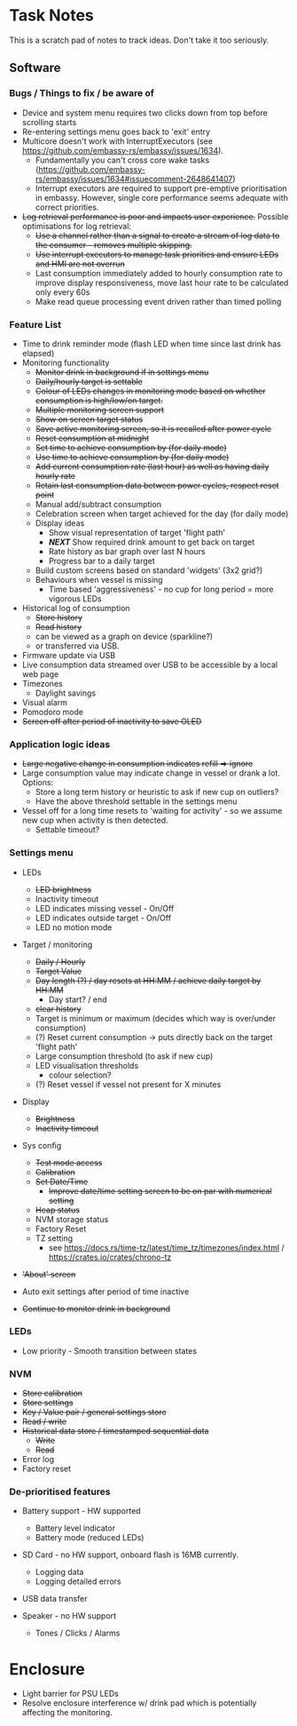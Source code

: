 # Task Notes

This is a scratch pad of notes to track ideas. Don't take it too seriously.

## Software

### Bugs / Things to fix / be aware of

* Device and system menu requires two clicks down from top before scrolling starts
* Re-entering settings menu goes back to 'exit' entry
* Multicore doesn't work with InterruptExecutors (see https://github.com/embassy-rs/embassy/issues/1634).
    * Fundamentally you can't cross core wake
      tasks (https://github.com/embassy-rs/embassy/issues/1634#issuecomment-2648641407)
    * Interrupt executors are required to support pre-emptive prioritisation in embassy. However, single core
      performance seems adequate with correct priorities.
* ~~Log retrieval performance is poor and impacts user experience.~~ Possible optimisations for log
  retrieval:
    * ~~Use a channel rather than a signal to create a stream of log data to the consumer - removes multiple skipping.~~
    * ~~Use interrupt executors to manage task priorities and ensure LEDs and HMI are not overrun~~
    * Last consumption immediately added to hourly consumption rate to improve display responsiveness, move last hour
      rate to be calculated only every 60s
    * Make read queue processing event driven rather than timed polling

### Feature List

* Time to drink reminder mode (flash LED when time since last drink has elapsed)
* Monitoring functionality
    * ~~Monitor drink in background if in settings menu~~
    * ~~Daily/hourly target is settable~~
    * ~~Colour of LEDs changes in monitoring mode based on whether consumption is high/low/on target.~~
    * ~~Multiple monitoring screen support~~
    * ~~Show on screen target status~~
    * ~~Save active monitoring screen, so it is recalled after power cycle~~
    * ~~Reset consumption at midnight~~
    * ~~Set time to achieve consumption by (for daily mode)~~
    * ~~Use time to achieve consumption by (for daily mode)~~
    * ~~Add current consumption rate (last hour) as well as having daily hourly rate~~
    * ~~Retain last consumption data between power cycles, respect reset point~~
    * Manual add/subtract consumption
    * Celebration screen when target achieved for the day (for daily mode)
    * Display ideas
        * Show visual representation of target 'flight path'
        * ***NEXT*** Show required drink amount to get back on target
        * Rate history as bar graph over last N hours
        * Progress bar to a daily target
    * Build custom screens based on standard 'widgets' (3x2 grid?)
    * Behaviours when vessel is missing
        * Time based 'aggressiveness' - no cup for long period = more vigorous LEDs
* Historical log of consumption
    * ~~Store history~~
    * ~~Read history~~
    * can be viewed as a graph on device (sparkline?)
    * or transferred via USB.
* Firmware update via USB
* Live consumption data streamed over USB to be accessible by a local web page
* Timezones
    * Daylight savings
* Visual alarm
* Pomodoro mode
* ~~Screen off after period of inactivity to save OLED~~

### Application logic ideas

* ~~Large negative change in consumption indicates refill => ignore~~
* Large consumption value may indicate change in vessel or drank a lot. Options:
    * Store a long term history or heuristic to ask if new cup on outliers?
    * Have the above threshold settable in the settings menu
* Vessel off for a long time resets to 'waiting for activity' - so we assume new cup when activity is then detected.
    * Settable timeout?

### Settings menu

* LEDs
    * ~~LED brightness~~
    * Inactivity timeout
    * LED indicates missing vessel - On/Off
    * LED indicates outside target - On/Off
    * LED no motion mode
* Target / monitoring
    * ~~Daily / Hourly~~
    * ~~Target Value~~
    * ~~Day length (?) / day resets at HH:MM / achieve daily target by HH:MM~~
        * Day start? / end
    * ~~clear history~~
    * Target is minimum or maximum (decides which way is over/under consumption)
    * (?) Reset current consumption -> puts directly back on the target 'flight path'
    * Large consumption threshold (to ask if new cup)
    * LED visualisation thresholds
        * colour selection?
    * (?) Reset vessel if vessel not present for X minutes
* Display
    * ~~Brightness~~
    * ~~Inactivity timeout~~
* Sys config
    * ~~Test mode access~~
    * ~~Calibration~~
    * ~~Set Date/Time~~
        * ~~Improve date/time setting screen to be on par with numerical setting~~
    * ~~Heap status~~
    * NVM storage status
    * Factory Reset
    * TZ setting
        * see https://docs.rs/time-tz/latest/time_tz/timezones/index.html / https://crates.io/crates/chrono-tz

* ~~'About' screen~~
* Auto exit settings after period of time inactive
* ~~Continue to monitor drink in background~~

### LEDs

* Low priority - Smooth transition between states

### NVM

* ~~Store calibration~~
* ~~Store settings~~
* ~~Key / Value pair / general settings store~~
* ~~Read / write~~
* ~~Historical data store / timestamped sequential data~~
    * ~~Write~~
    * ~~Read~~
* Error log
* Factory reset

### De-prioritised features

* Battery support - HW supported
    * Battery level indicator
    * Battery mode (reduced LEDs)

* SD Card - no HW support, onboard flash is 16MB currently.
    * Logging data
    * Logging detailed errors

* USB data transfer

* Speaker - no HW support
    * Tones / Clicks / Alarms

# Enclosure

* Light barrier for PSU LEDs
* Resolve enclosure interference w/ drink pad which is potentially affecting the monitoring.
